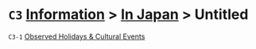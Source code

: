 # `C3` [Information](../../) > [In Japan](../) > Untitled

`C3-1` [Observed Holidays & Cultural Events](observed-holidays-and-cultural-events.md)
